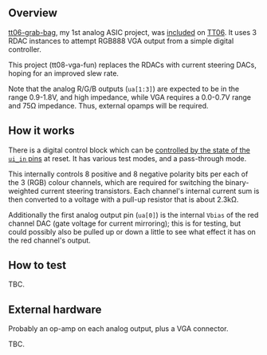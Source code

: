 <!---

This file is used to generate your project datasheet. Please fill in the information below and delete any unused
sections.

You can also include images in this folder and reference them in the markdown. Each image must be less than
512 kb in size, and the combined size of all images must be less than 1 MB.
-->

## Overview

[tt06-grab-bag](https://github.com/algofoogle/tt06-grab-bag), my 1st analog ASIC project, was [included](https://tinytapeout.com/runs/tt06/tt_um_algofoogle_tt06_grab_bag) on [TT06](https://tinytapeout.com/runs/tt06/). It uses 3 RDAC instances to attempt RGB888 VGA output from a simple digital controller.

This project (tt08-vga-fun) replaces the RDACs with current steering DACs, hoping for an improved slew rate.

Note that the analog R/G/B outputs (`ua[1:3]`) are expected to be in the range 0.9-1.8V, and high impedance, while VGA requires a 0.0-0.7V range and 75&ohm; impedance. Thus, external opamps will be required.


## How it works

There is a digital control block which can be [controlled by the state of the `ui_in` pins](https://github.com/algofoogle/journal/blob/master/0215-2024-08-21.md#explanation-of-digital-block-control-inputs) at reset. It has various test modes, and a pass-through mode.

This internally controls 8 positive and 8 negative polarity bits per each of the 3 (RGB) colour channels, which are required for switching the binary-weighted current steering transistors. Each channel's internal current sum is then converted to a voltage with a pull-up resistor that is about 2.3k&ohm;.

Additionally the first analog output pin (`ua[0]`) is the internal `Vbias` of the red channel DAC (gate voltage for current mirroring); this is for testing, but could possibly also be pulled up or down a little to see what effect it has on the red channel's output.


## How to test

TBC.

## External hardware

Probably an op-amp on each analog output, plus a VGA connector.

TBC.
